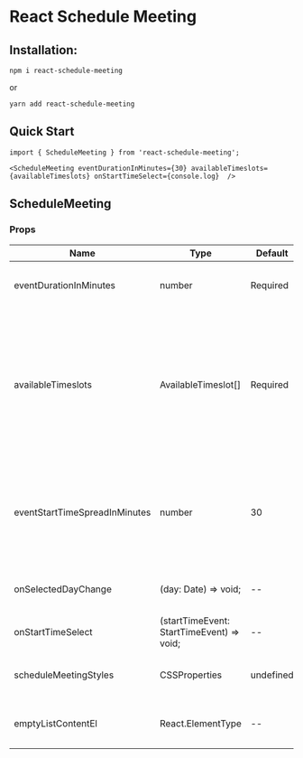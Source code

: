 # React Schedule Meeting

## Installation:

```
npm i react-schedule-meeting
```

or

```
yarn add react-schedule-meeting
```

## Quick Start

```
import { ScheduleMeeting } from 'react-schedule-meeting';

<ScheduleMeeting eventDurationInMinutes={30} availableTimeslots={availableTimeslots} onStartTimeSelect={console.log}  />

```

## ScheduleMeeting

### Props

| Name                          | Type                                      | Default   | Explanation                                                                                                                                                                                          |
| ----------------------------- | ----------------------------------------- | --------- | ---------------------------------------------------------------------------------------------------------------------------------------------------------------------------------------------------- |
| eventDurationInMinutes        | number                                    | Required  | The number of minutes each event will be scheduled.                                                                                                                                                  |
| availableTimeslots            | AvailableTimeslot[]                       | Required  | Timeslots of available time that events can be scheduled in. \*Example: If you are available every day from 9am to 5pm, you would pass in an array of AvailableTimeslots with those datetimes so tha |
| eventStartTimeSpreadInMinutes | number                                    | 30        | The length between the next possible event start time. _Example: For 30, an event start time will be available every 30 minutes._                                                                    |
| onSelectedDayChange           | (day: Date) => void;                      | --        | Callback for when the selected day changes on the calendar                                                                                                                                           |
| onStartTimeSelect             | (startTimeEvent: StartTimeEvent) => void; | --        | Callback for when a start time is clicked                                                                                                                                                            |
| scheduleMeetingStyles         | CSSProperties                             | undefined | Styles Object for the Schedule Calendar paper container                                                                                                                                              |
| emptyListContentEl            | React.ElementType                         | --        | Element displayed when the start time events list is empty                                                                                                                                           |
